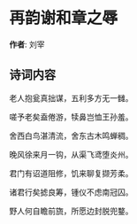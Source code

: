# 再韵谢和章之辱

**作者**: 刘宰

## 诗词内容

老人抱瓮真拙谋，五利多方无一雠。

嗟予老矣盍倦游，犊鼻岂恤王孙羞。

舍西白鸟湛清流，舍东古木鸣蝉稠。

晚风徐来月一钩，从渠飞鸢堕炎州。

君门有诏道阻修，饥来聊复撷芳柔。

诸君行矣摅良筹，锺仪不虑南冠囚。

野人何自瞻前旒，所愿边封脱兜鍪。


